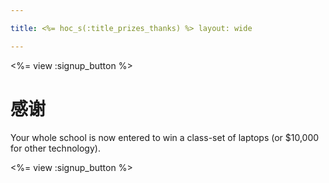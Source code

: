 ```yaml
---

title: <%= hoc_s(:title_prizes_thanks) %> layout: wide

---
```


<%= view :signup_button %>

# 感谢

Your whole school is now entered to win a class-set of laptops (or $10,000 for other technology).

<%= view :signup_button %>
